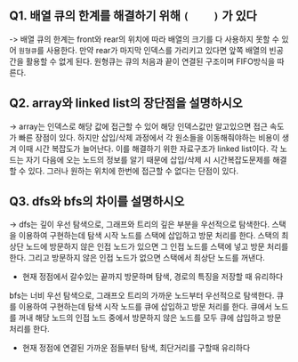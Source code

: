 ## Q1. 배열 큐의 한계를 해결하기 위해 `(    )` 가 있다
-> 배열 큐의 한계는 front와 rear의 위치에 따라 배열의 크기를 다 사용하지 못할 수 있어 `원형큐`를 사용한다. 만약 rear가 마지막 인덱스를 가리키고 있다면 앞쪽 배열의 빈공간을 활용할 수 없게 된다.
원형큐는 큐의 처음과 끝이 연결된 구조이며 FIFO방식을 따른다.

## Q2. array와 linked list의 장단점을 설명하시오
-> array는 인덱스로 해당 값에 접근할 수 있어 해당 인덱스값만 알고있으면 접근 속도가 빠른 장점이 있다. 하지만 삽입/삭제 과정에서 각 원소들을 이동해줘야하는 비용이 생겨 이때 시간 복잡도가 늘어난다.
이를 해결하기 위한 자료구조가 linked list이다. 각 노드는 자기 다음에 오는 노드의 정보를 알기 때문에 삽입/삭제 시 시간복잡도문제를 해결할 수 있다. 그러나 원하는 위치에 한번에 접근할 수 없다는 단점이 있다.

## Q3. dfs와 bfs의 차이를 설명하시오
-> dfs는 깊이 우선 탐색으로, 그래프와 트리의 깊은 부분을 우선적으로 탐색한다. 스택을 이용하여 구현하는데 탐색 시작 노드를 스택에 삽입하고 방문 처리를 한다. 스택의 최상단 노드에 방문하지 않은 인접 노드가 있으면 그 인접 노드를 스택에 넣고 방문 처리를 한다. 그리고 방문하지 않은 인접 노드가 없으면 스택에서 최상단 노드를 꺼낸다.
- 현재 정점에서 갈수있는 끝까지 방문하며 탐색, 경로의 특징을 저장할 때 유리하다

bfs는 너비 우선 탐색으로, 그래프오 트리의 가까운 노드부터 우선적으로 탐색한다. 큐를 이용하여 구현하는데 탐색 시작 노드를 큐에 삽입하고 방문 처리를 한다. 큐에서 노드를 꺼내 해당 노드의 인접 노드 중에서 방문하지 않은 노드를 모두 큐에 삽입하고 방문 처리를 한다.
- 현재 정점에 연결된 가까운 점들부터 탐색, 최단거리를 구할때 유리하다
